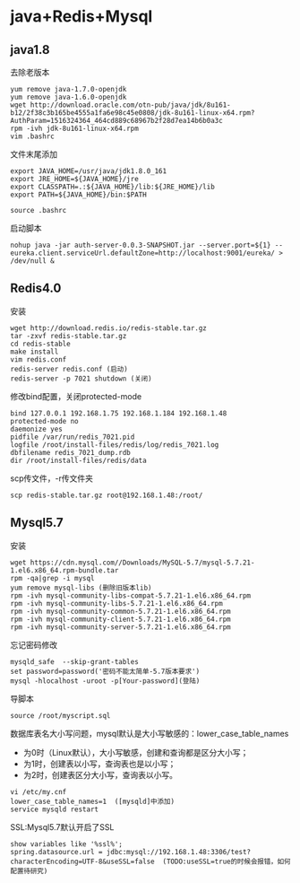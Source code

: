 # java+Redis+Mysql
## java1.8
去除老版本
```
yum remove java-1.7.0-openjdk
yum remove java-1.6.0-openjdk
wget http://download.oracle.com/otn-pub/java/jdk/8u161-b12/2f38c3b165be4555a1fa6e98c45e0808/jdk-8u161-linux-x64.rpm?AuthParam=1516324364_464cd889c68967b2f28d7ea14b6b0a3c
rpm -ivh jdk-8u161-linux-x64.rpm
vim .bashrc
```
文件末尾添加
```
export JAVA_HOME=/usr/java/jdk1.8.0_161
export JRE_HOME=${JAVA_HOME}/jre
export CLASSPATH=.:${JAVA_HOME}/lib:${JRE_HOME}/lib
export PATH=${JAVA_HOME}/bin:$PATH
```
```
source .bashrc
```

启动脚本
```
nohup java -jar auth-server-0.0.3-SNAPSHOT.jar --server.port=${1} --eureka.client.serviceUrl.defaultZone=http://localhost:9001/eureka/ > /dev/null &
```

## Redis4.0
安装
```
wget http://download.redis.io/redis-stable.tar.gz
tar -zxvf redis-stable.tar.gz
cd redis-stable
make install
vim redis.conf
redis-server redis.conf (启动)
redis-server -p 7021 shutdown (关闭)
```
修改bind配置，关闭protected-mode
```
bind 127.0.0.1 192.168.1.75 192.168.1.184 192.168.1.48
protected-mode no
daemonize yes
pidfile /var/run/redis_7021.pid
logfile /root/install-files/redis/log/redis_7021.log
dbfilename redis_7021_dump.rdb
dir /root/install-files/redis/data
```

scp传文件，-r传文件夹
```
scp redis-stable.tar.gz root@192.168.1.48:/root/
```

## Mysql5.7
安装
```
wget https://cdn.mysql.com//Downloads/MySQL-5.7/mysql-5.7.21-1.el6.x86_64.rpm-bundle.tar
rpm -qa|grep -i mysql
yum remove mysql-libs (删除旧版本lib)
rpm -ivh mysql-community-libs-compat-5.7.21-1.el6.x86_64.rpm 
rpm -ivh mysql-community-libs-5.7.21-1.el6.x86_64.rpm 
rpm -ivh mysql-community-common-5.7.21-1.el6.x86_64.rpm 
rpm -ivh mysql-community-client-5.7.21-1.el6.x86_64.rpm 
rpm -ivh mysql-community-server-5.7.21-1.el6.x86_64.rpm 
```
忘记密码修改
```
mysqld_safe  --skip-grant-tables
set password=password('密码不能太简单-5.7版本要求')
mysql -hlocalhost -uroot -p[Your-password](登陆)
```
导脚本
```
source /root/myscript.sql
```
数据库表名大小写问题，mysql默认是大小写敏感的：lower_case_table_names
- 为0时（Linux默认），大小写敏感，创建和查询都是区分大小写；
- 为1时，创建表以小写，查询表也是以小写；
- 为2时，创建表区分大小写，查询表以小写。

```
vi /etc/my.cnf
lower_case_table_names=1  ([mysqld]中添加)
service mysqld restart
```
SSL:Mysql5.7默认开启了SSL
```
show variables like '%ssl%';
spring.datasource.url = jdbc:mysql://192.168.1.48:3306/test?characterEncoding=UTF-8&useSSL=false  (TODO:useSSL=true的时候会报错，如何配置待研究)
```